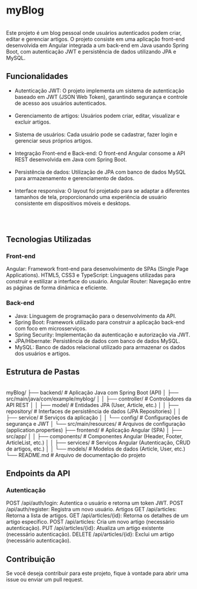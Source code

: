 <h1>myBlog</h1>
<br>
Este projeto é um blog pessoal onde usuários autenticados podem criar, editar e gerenciar artigos. O projeto consiste em uma aplicação front-end desenvolvida em Angular integrada a um back-end em Java usando Spring Boot, com autenticação JWT e persistência de dados utilizando JPA e MySQL.

<h2>Funcionalidades</h2>
<ul>
<li>Autenticação JWT: O projeto implementa um sistema de autenticação baseado em JWT (JSON Web Token), garantindo segurança e controle de acesso aos usuários autenticados.</li><br>
<li>Gerenciamento de artigos: Usuários podem criar, editar, visualizar e excluir artigos.</li><br>
<li>Sistema de usuários: Cada usuário pode se cadastrar, fazer login e gerenciar seus próprios artigos.</li><br>
<li>Integração Front-end e Back-end: O front-end Angular consome a API REST desenvolvida em Java com Spring Boot.</li><br>
<li>Persistência de dados: Utilização de JPA com banco de dados MySQL para armazenamento e gerenciamento de dados.</li><br>
<li>Interface responsiva: O layout foi projetado para se adaptar a diferentes tamanhos de tela, proporcionando uma experiência de usuário consistente em dispositivos móveis e desktops.</li>
<br>
</ul>
<br>
<h2>Tecnologias Utilizadas</h2>
<h3>Front-end</h3>
Angular: Framework front-end para desenvolvimento de SPAs (Single Page Applications).
HTML5, CSS3 e TypeScript: Linguagens utilizadas para construir e estilizar a interface do usuário.
Angular Router: Navegação entre as páginas de forma dinâmica e eficiente.
<h3>Back-end</h3>
<ul>
  <li>Java: Linguagem de programação para o desenvolvimento da API.</li>
  <li>Spring Boot: Framework utilizado para construir a aplicação back-end com foco em microsserviços.</li>
  <li>Spring Security: Implementação da autenticação e autorização via JWT.</li>
  <li>JPA/Hibernate: Persistência de dados com banco de dados MySQL.</li>
  <li>MySQL: Banco de dados relacional utilizado para armazenar os dados dos usuários e artigos.</li>
</ul>
<h2>Estrutura de Pastas</h2>
<br>
myBlog/
├── backend/                # Aplicação Java com Spring Boot (API)
│   ├── src/main/java/com/example/myblog/
│   │   ├── controller/     # Controladores da API REST
│   │   ├── model/          # Entidades JPA (User, Article, etc.)
│   │   ├── repository/     # Interfaces de persistência de dados (JPA Repositories)
│   │   ├── service/        # Serviços da aplicação
│   │   └── config/         # Configurações de segurança e JWT
│   └── src/main/resources/ # Arquivos de configuração (application.properties)
├── frontend/               # Aplicação Angular (SPA)
│   ├── src/app/
│   │   ├── components/     # Componentes Angular (Header, Footer, ArticleList, etc.)
│   │   ├── services/       # Serviços Angular (Autenticação, CRUD de artigos, etc.)
│   │   └── models/         # Modelos de dados (Article, User, etc.)
└── README.md               # Arquivo de documentação do projeto

<h2>Endpoints da API</h2>
<h3>Autenticação</h3>
POST /api/auth/login: Autentica o usuário e retorna um token JWT.
POST /api/auth/register: Registra um novo usuário.
Artigos
GET /api/articles: Retorna a lista de artigos.
GET /api/articles/{id}: Retorna os detalhes de um artigo específico.
POST /api/articles: Cria um novo artigo (necessário autenticação).
PUT /api/articles/{id}: Atualiza um artigo existente (necessário autenticação).
DELETE /api/articles/{id}: Exclui um artigo (necessário autenticação).
<br>
<h2>Contribuição</h2>
Se você deseja contribuir para este projeto, fique à vontade para abrir uma issue ou enviar um pull request.
